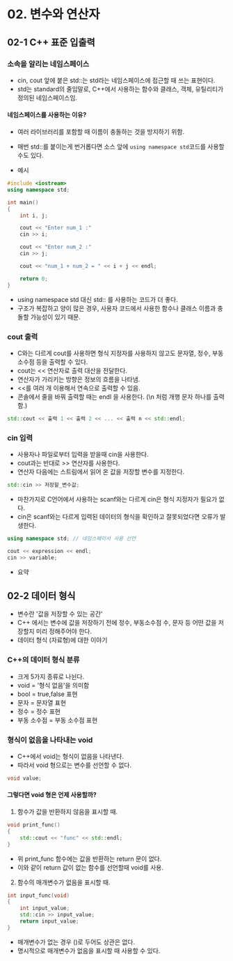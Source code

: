 # 02. 변수와 연산자

## 02-1 C++ 표준 입출력

### 소속을 알리는 네임스페이스
- cin, cout 앞에 붙은 std::는 std라는 네임스페이스에 접근할 때 쓰는 표현이다. 
- std는 standard의 줄임말로, C++에서 사용하는 함수와 클래스, 객체, 유틸리티가 정의된 네임스페이스임.

#### 네임스페이스를 사용하는 이유?
- 여러 라이브러리를 포함할 때 이름이 충돌하는 것을 방지하기 위함. 
- 매번 std::를 붙이는게 번거롭다면 소스 앞에 ```using namespace std```코드를 사용할 수도 있다. 

- 예시
```cpp
#include <iostream>
using namespace std;

int main()
{
    int i, j;

    cout << "Enter num_1 :"
    cin >> i;

    cout << "Enter num_2 :"
    cin >> j;

    cout << "num_1 + num_2 = " << i + j << endl;

    return 0;
}
```

- using namespace std 대신 std:: 를 사용하는 코드가 더 좋다. 
- 구조가 복잡하고 양이 많은 경우, 사용자 코드에서 사용한 함수나 클래스 이름과 충돌할 가능성이 있기 때문. 

### cout 출력

- C와는 다르게 cout를 사용하면 형식 지정자를 사용하지 않고도 문자열, 정수, 부동 소수점 등을 출력할 수 있다.
- cout는 << 연산자로 출력 대산을 전달한다.
- 연산자가 가리키는 방향은 정보의 흐름을 나타냄.
- <<를 여러 개 이용해서 연속으로 출력할 수 있음. 
- 콘솔에서 줄을 바꿔 출력할 때는 endl 을 사용한다. (\n 처럼 개행 문자 하나를 출력함.)

```cpp
std::cout << 출력 1 << 출력 2 << ... << 출력 n << std::endl;
```

### cin 입력 
- 사용자나 파일로부터 입력을 받을때 cin을 사용한다. 
- cout과는 반대로 >> 연산자를 사용한다. 
- 연산자 다음에는 스트림에서 읽어 온 값을 저장할 변수를 지정한다. 

```cpp
std::cin >> 저장할_변수값;
```

- 마찬가지로 C언어에서 사용하는 scanf와는 다르게 cin은 형식 지정자가 필요가 없다. 
- cin은 scanf와는 다르게 입력된 데이터의 형식을 확인하고 잘못되었다면 오류가 발생한다. 

```cpp
using namespace std; // 네임스페이서 사용 선언

cout << expression << endl;
cin >> variable; 
```
- 요약

## 02-2 데이터 형식

- 변수란 '값을 저장할 수 있는 공간'
- C++ 에서는 변수에 값을 저장하기 전에 정수, 부동소수점 수, 문자 등 어떤 값을 저장할지 미리 정해주어야 한다.
- 데이터 형식 (자료형)에 대한 이야기 

### C++의 데이터 형식 분류 
- 크게 5가지 종류로 나뉜다. 
- void = '형식 없음'을 의미함
- bool = true,false 표현
- 문자 = 문자열 표현
- 정수 = 정수 표현
- 부동 소수점 = 부동 소수점 표현

### 형식이 없음을 나타내는 void
- C++에서 void는 형식이 없음을 나타낸다. 
- 따라서 void 형으로는 변수를 선언할 수 없다. 
```cpp
void value;
```

#### 그렇다면 void 형은 언제 사용할까?
1. 함수가 값을 반환하지 않음을 표시할 때. 

```cpp
void print_func()
{
    std::cout << "func" << std::endl;
}
```

- 위 print_func 함수에는 값을 반환하는 return 문이 없다. 
- 이와 같이 return 값이 없는 함수를 선언할때 void를 사용.

2. 함수의 매개변수가 없음을 표시할 때. 

```cpp
int input_func(void)
{
    int input_value;
    std::cin >> input_value;
    return input_value;
}
```

- 매개변수가 없는 경우 ()로 두어도 상관은 없다. 
- 명시적으로 매개변수가 없음을 표시할 때 사용할 수 있다. 

